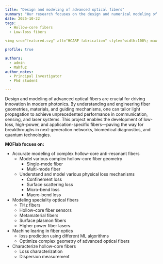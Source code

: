 ```yaml
---
title: "Design and modeling of advanced optical fibers"
summary: "Our research focuses on the design and numerical modeling of next-generation optical fibers with tailored microstructures for enhanced light confinement, dispersion control, and nonlinear performance. By combining computational simulations with theoretical analysis, we develop innovative fiber geometries to enable breakthroughs in sensing, communications, and high-power laser applications."
date: 2025-10-22
tags:
  - Hollow-core fibers
  - Low-loss fibers

<img src="featured.svg" alt="HCARF fabrication" style="width:100%; max-width:600px;">

profile: true

authors:
  - admin
  - Mahfuz
author_notes:
  - Principal Investigator
  - Phd student

---
```

Design and modeling of advanced optical fibers are crucial for driving innovation in modern photonics. By understanding and engineering fiber geometries, materials, and guiding mechanisms, one can tailor light propagation to achieve unprecedented performance in communication, sensing, and laser systems. This project enables the development of low-loss, high-power, and application-specific fibers—paving the way for breakthroughs in next-generation networks, biomedical diagnostics, and quantum technologies.

**MOFlab focues on:**

- Accurate modeling of complex hollow-core anti-resonant fibers
  - Model various complex hollow-core fiber geometry
    - Single-mode fiber
    - Multi-mode fiber
  - Understand and model various physical loss mechanisms 
    - Confinement loss
    - Surface scattering loss
    - Micro-bend loss
    - Macro-bend loss
- Modeling speciality optical fibers
  - THz fibers
  - Hollow-core fiber sensors
  - Metamaterial fibers
  - Surface plasmon fibers
  - Higher power fiber lasers
- Machine learing in fiber optics
  - loss prediction using different ML algorithms
  - Optimize complex geometry of advanced optical fibers
- Characterize hollow-core fibers
  - Loss characterization
  - Dispersion measurement

